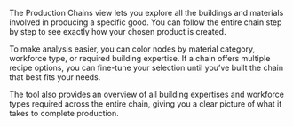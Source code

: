 The Production Chains view lets you explore all the buildings and materials involved in producing a specific good. You can follow the entire chain step by step to see exactly how your chosen product is created.

To make analysis easier, you can color nodes by material category, workforce type, or required building expertise. If a chain offers multiple recipe options, you can fine-tune your selection until you’ve built the chain that best fits your needs.

The tool also provides an overview of all building expertises and workforce types required across the entire chain, giving you a clear picture of what it takes to complete production.
